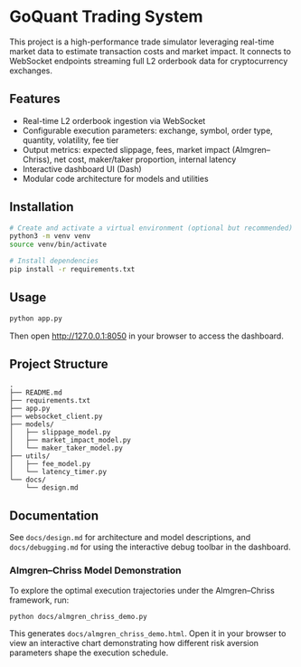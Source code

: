  # GoQuant Trading System

 This project is a high-performance trade simulator leveraging real-time market data to estimate transaction costs and market impact. It connects to WebSocket endpoints streaming full L2 orderbook data for cryptocurrency exchanges.

 ## Features
 - Real-time L2 orderbook ingestion via WebSocket
 - Configurable execution parameters: exchange, symbol, order type, quantity, volatility, fee tier
 - Output metrics: expected slippage, fees, market impact (Almgren–Chriss), net cost, maker/taker proportion, internal latency
 - Interactive dashboard UI (Dash)
 - Modular code architecture for models and utilities

 ## Installation

 ```bash
 # Create and activate a virtual environment (optional but recommended)
 python3 -m venv venv
 source venv/bin/activate

 # Install dependencies
 pip install -r requirements.txt
 ```

 ## Usage

 ```bash
 python app.py
 ```

 Then open http://127.0.0.1:8050 in your browser to access the dashboard.

 ## Project Structure

 ```
 .
 ├── README.md
 ├── requirements.txt
 ├── app.py
 ├── websocket_client.py
 ├── models/
 │   ├── slippage_model.py
 │   ├── market_impact_model.py
 │   └── maker_taker_model.py
 ├── utils/
 │   ├── fee_model.py
 │   └── latency_timer.py
 └── docs/
     └── design.md
 ```

 ## Documentation
See `docs/design.md` for architecture and model descriptions, and `docs/debugging.md` for using the interactive debug toolbar in the dashboard.

### Almgren–Chriss Model Demonstration

To explore the optimal execution trajectories under the Almgren–Chriss framework, run:

```bash
python docs/almgren_chriss_demo.py
```

This generates `docs/almgren_chriss_demo.html`. Open it in your browser to view an interactive chart demonstrating how different risk aversion parameters shape the execution schedule.